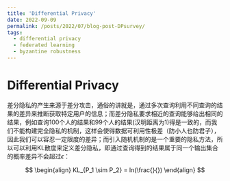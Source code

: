 ```yaml
---
title: 'Differential Privacy'
date: 2022-09-09
permalink: /posts/2022/07/blog-post-DPsurvey/
tags:
  - differential privacy
  - federated learning
  - byzantine robustness
---
```


# Differential Privacy

差分隐私的产生来源于差分攻击，通俗的讲就是，通过多次查询利用不同查询的结果的差异来推断获取特定用户的信息；而差分隐私要求相近的查询能够给出相同的结果，例如查询100个人的结果和99个人的结果(汉明距离为1)得是一致的，而我们不能构建完全隐私的机制，这样会使得数据可利用性极差（防小人也防君子），因此我们可以容忍一定限度的差异；而引入随机机制的是一个重要的隐私方法，所以可以利用KL散度来定义差分隐私，即通过查询得到的结果属于同一个输出集合的概率差异不会超过$\epsilon$：

$$
\begin{align}
KL_{P_1 \sim P_2} = ln(\frac{}{})
\end{align}
$$
